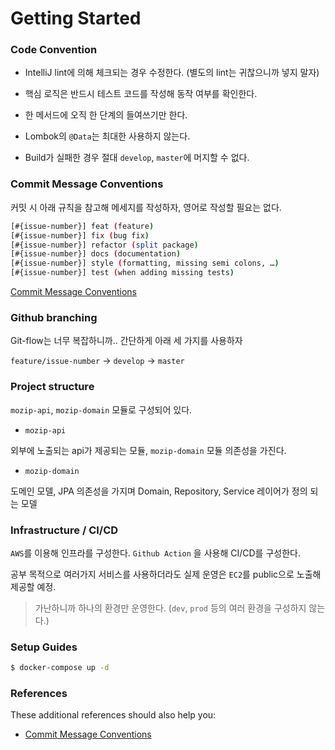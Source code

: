 # Getting Started

### Code Convention

- IntelliJ lint에 의해 체크되는 경우 수정한다. (별도의 lint는 귀찮으니까 넣지 말자)

- 핵심 로직은 반드시 테스트 코드를 작성해 동작 여부를 확인한다.

- 한 메서드에 오직 한 단계의 들여쓰기만 한다.

- Lombok의 `@Data`는 최대한 사용하지 않는다.

- Build가 실패한 경우 절대 `develop`, `master`에 머지할 수 없다.

### Commit Message Conventions

커밋 시 아래 규칙을 참고해 메세지를 작성하자, 영어로 작성할 필요는 없다.

```bash
[#{issue-number}] feat (feature)
[#{issue-number}] fix (bug fix)
[#{issue-number}] refactor (split package)
[#{issue-number}] docs (documentation)
[#{issue-number}] style (formatting, missing semi colons, …)
[#{issue-number}] test (when adding missing tests)
```

[Commit Message Conventions](https://gist.github.com/stephenparish/9941e89d80e2bc58a153)

### Github branching 

Git-flow는 너무 복잡하니까.. 간단하게 아래 세 가지를 사용하자

`feature/issue-number` -> `develop` -> `master`

### Project structure 

`mozip-api`, `mozip-domain` 모듈로 구성되어 있다.

- `mozip-api`

외부에 노출되는 api가 제공되는 모듈, `mozip-domain` 모듈 의존성을 가진다.

- `mozip-domain`

도메인 모델, JPA 의존성을 가지며 Domain, Repository, Service 레이어가 정의 되는 모델


### Infrastructure / CI/CD

`AWS`를 이용해 인프라를 구성한다.
`Github Action` 을 사용해 CI/CD를 구성한다.

공부 목적으로 여러가지 서비스를 사용하더라도 실제 운영은 `EC2`를 public으로 노출해 제공할 예정.

> 가난하니까 하나의 환경만 운영한다. (`dev`, `prod` 등의 여러 환경을 구성하지 않는다.)

### Setup Guides

```bash
$ docker-compose up -d
```

### References
These additional references should also help you:

- [Commit Message Conventions](https://gist.github.com/stephenparish/9941e89d80e2bc58a153)
